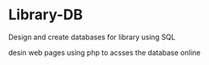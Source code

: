 # Library-DB 
Design and create databases for library using SQL 

desin web pages using php to acsses the database online
